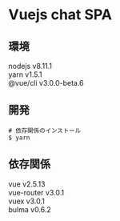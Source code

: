 # Vuejs chat SPA

## 環境

nodejs v8.11.1  
yarn v1.5.1  
@vue/cli v3.0.0-beta.6  

## 開発

```
# 依存関係のインストール
$ yarn
```

## 依存関係

vue v2.5.13  
vue-router v3.0.1  
vuex v3.0.1  
bulma v0.6.2  

## 


